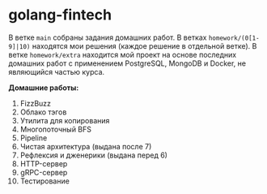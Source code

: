# golang-fintech

В ветке `main` собраны задания домашних работ. В ветках `homework/(0[1-9]|10)` 
находятся мои решения (каждое решение в отдельной ветке). В ветке 
`homework/extra` находится мой проект на основе последних домашних работ с 
применением PostgreSQL, MongoDB и Docker, не являющийся частью курса.

**Домашние работы:**

1) FizzBuzz
2) Облако тэгов
3) Утилита для копирования
4) Многопоточный BFS
5) Pipeline
6) Чистая архитектура (выдана после 7)
7) Рефлексия и дженерики (выдана перед 6)
8) HTTP-сервер
9) gRPC-сервер
10) Тестирование
